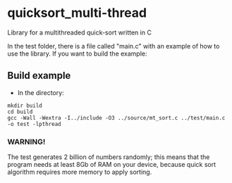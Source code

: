 # quicksort_multi-thread
Library for a multithreaded quick-sort written in C

In the test folder, there is a file called "main.c" with an example of how to use the library.
If you want to build the example:

## Build example
- In the directory:
```
mkdir build
cd build
gcc -Wall -Wextra -I../include -O3 ../source/mt_sort.c ../test/main.c -o test -lpthread
```
### WARNING!
The test generates 2 billion of numbers randomly; this means that the program needs at least 8Gb of RAM on your device, because quick sort algorithm requires more memory to apply sorting.
